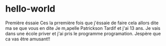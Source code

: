 # hello-world
Première éssaie
Ces la prremière fois que j'éssaie de faire cela allors dite ma se que vous en dite
Je m,apelle Patrickson Tardif et j'ai 13 ans.
Je vais dans une école priver et j'ai pris le programme programation.
Jespère que ca vas être amusant!!
